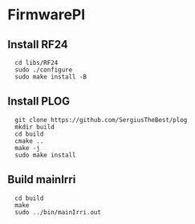 # FirmwarePl

## Install RF24
```console
  cd libs/RF24
  sudo ./configure
  sudo make install -B
```
## Install PLOG
```console
  git clone https://github.com/SergiusTheBest/plog
  mkdir build 
  cd build
  cmake ..
  make -j
  sudo make install
```

## Build mainIrri
```console
  cd build
  make
  sudo ../bin/mainIrri.out
```

